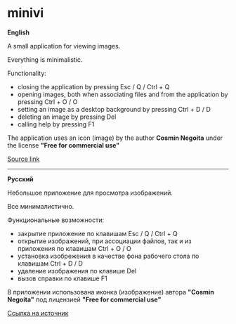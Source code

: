# minivi

**English**

A small application for viewing images.

Everything is minimalistic.

Functionality:

- closing the application by pressing Esc / Q / Ctrl + Q
- opening images, both when associating files and from the application by pressing Ctrl + O / O
- setting an image as a desktop background by pressing Ctrl + D / D
- deleting an image by pressing Del
- calling help by pressing F1

The application uses an icon (image) by the author **Cosmin Negoita** under the license **"Free for commercial use"**

[Source link](https://icon-icons.com/ru/%D0%B7%D0%BD%D0%B0%D1%87%D0%BE%D0%BA/%D0%96%D0%B8%D0%B2%D0%BE%D1%82%D0%BD%D1%8B%D0%B5-%D0%9A%D0%BE%D1%88%D0%BA%D0%B8/115224)

---

**Русский**

Небольшое приложение для просмотра изображений.

Все минималистично.

Функциональные возможности:

- закрытие приложение по клавишам Esc / Q / Ctrl + Q
- открытие изображений, при ассоциации файлов, так и из приложения по клавишам Ctrl + O / O
- установка изобрежения в качестве фона рабочего стола по клавишам Ctrl + D / D
- удаление изображения по клавише Del
- вызов справки по клавише F1

В приложении использована иконка (изображение) автора **"Cosmin Negoita"** под лицензией **"Free for commercial use"**

[Ссылка на источник](https://icon-icons.com/ru/%D0%B7%D0%BD%D0%B0%D1%87%D0%BE%D0%BA/%D0%96%D0%B8%D0%B2%D0%BE%D1%82%D0%BD%D1%8B%D0%B5-%D0%9A%D0%BE%D1%88%D0%BA%D0%B8/115224)
